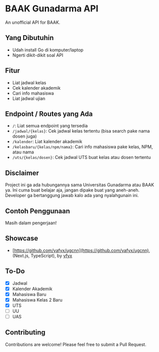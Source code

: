 # BAAK Gunadarma API

An unofficial API for BAAK.

## Yang Dibutuhin

- Udah install Go di komputer/laptop
- Ngerti dikit-dikit soal API

## Fitur

- Liat jadwal kelas
- Cek kalender akademik
- Cari info mahasiswa
- Liat jadwal ujian

## Endpoint / Routes yang Ada

- `/`: Liat semua endpoint yang tersedia
- `/jadwal/{kelas}`: Cek jadwal kelas tertentu (bisa search pake nama dosen juga)
- `/kalender`: Liat kalender akademik
- `/kelasbaru/{kelas/npm/nama}`: Cari info mahasiswa pake kelas, NPM, atau nama
- `/uts/{kelas/dosen}`: Cek jadwal UTS buat kelas atau dosen tertentu

## Disclaimer

Project ini ga ada hubungannya sama Universitas Gunadarma atau BAAK ya. Ini cuma buat belajar aja, jangan dipake buat yang aneh-aneh. Developer ga bertanggung jawab kalo ada yang nyalahgunain ini.

## Contoh Penggunaan

Masih dalam pengerjaan!

## Showcase

- [https://github.com/yafyx/ugcnn](https://github.com/yafyx/ugcnn), (Next.js, TypeScript), by [yfyx](https://github.com/yafyx)

## To-Do

- [x] Jadwal
- [x] Kalender Akademik
- [x] Mahasiswa Baru
- [x] Mahasiswa Kelas 2 Baru
- [x] UTS
- [ ] UU
- [ ] UAS

## Contributing

Contributions are welcome! Please feel free to submit a Pull Request.
